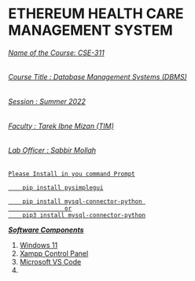 # ETHEREUM HEALTH CARE MANAGEMENT SYSTEM <u>
###### Name of the Course: CSE-311
###### Course Title      : Database Management Systems (DBMS) </br>
###### Session           : Summer 2022
###### Faculty           : Tarek Ibne Mizan (TIM)
###### Lab Officer       : Sabbir Mollah


`Please Install in you command Prompt`
```
    pip install pysimplegui
```
```
    pip install mysql-connector-python 
                or
    pip3 install mysql-connector-python
```

<u><i><b> Software Components </b></i></u>
1. Windows 11
2. Xampp Control Panel
3. Microsoft VS Code
4. 
